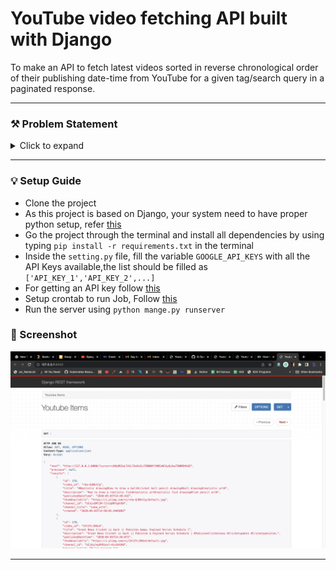# YouTube video fetching API built with Django
To make an API to fetch latest videos sorted in reverse chronological order of their publishing date-time from YouTube for a given tag/search query in a paginated response.

<hr>

### ⚒ Problem Statement
<details>
  <summary>Click to expand</summary>
   
### ✓ Basic Requirements:

- ✅ Server should call the YouTube API continuously in background (async) with some interval (say 10 seconds) for fetching the latest videos for a predefined search query and should store the data of videos (specifically these fields - Video title, description, publishing datetime, thumbnails URLs and any other fields you require) in a database with proper indexes.

- ✅ A GET API which returns the stored video data in a paginated response sorted in descending order of published datetime.

- ✅ It should be scalable and optimized.

### Bonus Points:

- ✅ Add support for supplying multiple API keys so that if quota is exhausted on one, it automatically uses the next available key.

- ✅ Make a dashboard to view the stored videos with filters ( in-built DRF filters provided ) and sorting options (optional) 

### Instructions:
* You are free to choose any search query, for example: official, cricket, football etc. (choose something that has high frequency of video uploads)
* Try and keep your commit messages clean, and leave comments explaining what you are doing wherever it makes sense.
* Also try and use meaningful variable/function names, and maintain indentation and code style.
* Submission should have a README file containing instructions to run the server and test the API.
* Submission should be done on GitHub Externship Portal.


### Reference:
* [YouTube data v3 API](https://developers.google.com/youtube/v3/getting-started)
* [Search API reference](https://developers.google.com/youtube/v3/docs/search/list)
* To fetch the latest videos you need to specify these: type=video, order=date, publishedAfter=<SOME_DATE_TIME>
Without publishedAfter, it will give you cached results which will be too old
</details>

<hr>
   
### 💡 Setup Guide
- Clone the project
- As this project is based on Django, your system need to have proper python setup, refer [this](https://www.python.org/downloads/)
- Go the project through the terminal and install all dependencies by using typing `pip install -r requirements.txt` in the terminal
- Inside the `setting.py` file, fill the variable `GOOGLE_API_KEYS` with all the API Keys available,the list should be filled as `['API_KEY_1','API_KEY_2',...]`
- For getting an API key follow [this](https://developers.google.com/youtube/v3/getting-started)
- Setup crontab to run Job, Follow [this](https://django-cron.readthedocs.io/en/latest/installation.html)
- Run the server using `python mange.py runserver`

 </details>

### 📸 Screenshot

![Dashboard](https://github.com/G-Sudarshan/youtube-fetch-api-django/blob/main/docs/img/Screenshot%202022-02-08%20at%203.00.44%20PM.png)

   
 <hr>
   
   
